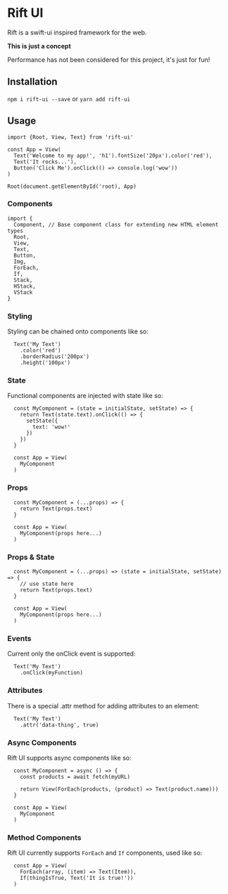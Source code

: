 # Rift UI

Rift is a swift-ui inspired framework for the web.

**This is just a concept**

Performance has not been considered for this project, it's just for fun!

## Installation

`npm i rift-ui --save`
or
`yarn add rift-ui`

## Usage

```
import {Root, View, Text} from 'rift-ui'

const App = View(
  Text('Welcome to my app!', 'h1').fontSize('20px').color('red'),
  Text('It rocks...'),
  Button('Click Me').onClick(() => console.log('wow'))
)

Root(document.getElementById('root), App)
```

### Components

```
import {
  Component, // Base component class for extending new HTML element types
  Root,
  View,
  Text,
  Button,
  Img,
  ForEach,
  If,
  Stack,
  HStack,
  VStack
}
```

### Styling

Styling can be chained onto components like so:

```
  Text('My Text')
    .color('red')
    .borderRadius('200px')
    .height('100px')
```

### State

Functional components are injected with state like so:

```
  const MyComponent = (state = initialState, setState) => {
    return Text(state.text).onClick(() => {
      setState({
        text: 'wow!'
      })
    })
  }

  const App = View(
    MyComponent
  )
```

### Props

```
  const MyComponent = (...props) => {
    return Text(props.text)
  }

  const App = View(
    MyComponent(props here...)
  )
```

### Props & State

```
  const MyComponent = (...props) => (state = initialState, setState) => {
    // use state here
    return Text(props.text)
  }

  const App = View(
    MyComponent(props here...)
  )
```

### Events

Current only the onClick event is supported:

```
  Text('My Text')
    .onClick(myFunction)
```

### Attributes

There is a special .attr method for adding attributes to an element:

```
  Text('My Text')
    .attr('data-thing', true)
```

### Async Components

Rift UI supports async components like so:

```
  const MyComponent = async () => {
    const products = await fetch(myURL)

    return View(ForEach(products, (product) => Text(product.name)))
  }

  const App = View(
    MyComponent
  )
```

### Method Components

Rift UI currently supports `ForEach` and `If` components, used like so:

```
  const App = View(
    ForEach(array, (item) => Text(Item)),
    If(thingIsTrue, Text('It is true!'))
  )
```

